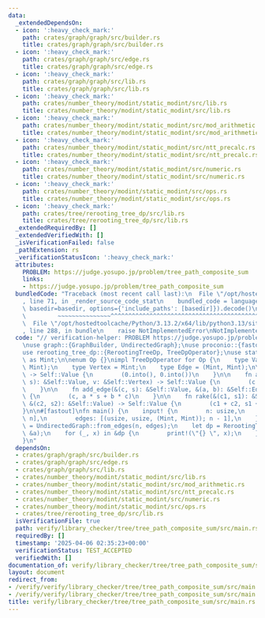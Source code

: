 ```yaml
---
data:
  _extendedDependsOn:
  - icon: ':heavy_check_mark:'
    path: crates/graph/graph/src/builder.rs
    title: crates/graph/graph/src/builder.rs
  - icon: ':heavy_check_mark:'
    path: crates/graph/graph/src/edge.rs
    title: crates/graph/graph/src/edge.rs
  - icon: ':heavy_check_mark:'
    path: crates/graph/graph/src/lib.rs
    title: crates/graph/graph/src/lib.rs
  - icon: ':heavy_check_mark:'
    path: crates/number_theory/modint/static_modint/src/lib.rs
    title: crates/number_theory/modint/static_modint/src/lib.rs
  - icon: ':heavy_check_mark:'
    path: crates/number_theory/modint/static_modint/src/mod_arithmetic.rs
    title: crates/number_theory/modint/static_modint/src/mod_arithmetic.rs
  - icon: ':heavy_check_mark:'
    path: crates/number_theory/modint/static_modint/src/ntt_precalc.rs
    title: crates/number_theory/modint/static_modint/src/ntt_precalc.rs
  - icon: ':heavy_check_mark:'
    path: crates/number_theory/modint/static_modint/src/numeric.rs
    title: crates/number_theory/modint/static_modint/src/numeric.rs
  - icon: ':heavy_check_mark:'
    path: crates/number_theory/modint/static_modint/src/ops.rs
    title: crates/number_theory/modint/static_modint/src/ops.rs
  - icon: ':heavy_check_mark:'
    path: crates/tree/rerooting_tree_dp/src/lib.rs
    title: crates/tree/rerooting_tree_dp/src/lib.rs
  _extendedRequiredBy: []
  _extendedVerifiedWith: []
  _isVerificationFailed: false
  _pathExtension: rs
  _verificationStatusIcon: ':heavy_check_mark:'
  attributes:
    PROBLEM: https://judge.yosupo.jp/problem/tree_path_composite_sum
    links:
    - https://judge.yosupo.jp/problem/tree_path_composite_sum
  bundledCode: "Traceback (most recent call last):\n  File \"/opt/hostedtoolcache/Python/3.13.2/x64/lib/python3.13/site-packages/onlinejudge_verify/documentation/build.py\"\
    , line 71, in _render_source_code_stat\n    bundled_code = language.bundle(stat.path,\
    \ basedir=basedir, options={'include_paths': [basedir]}).decode()\n          \
    \         ~~~~~~~~~~~~~~~^^^^^^^^^^^^^^^^^^^^^^^^^^^^^^^^^^^^^^^^^^^^^^^^^^^^^^^^^^^^^^^^^^\n\
    \  File \"/opt/hostedtoolcache/Python/3.13.2/x64/lib/python3.13/site-packages/onlinejudge_verify/languages/rust.py\"\
    , line 288, in bundle\n    raise NotImplementedError\nNotImplementedError\n"
  code: "// verification-helper: PROBLEM https://judge.yosupo.jp/problem/tree_path_composite_sum\n\
    \nuse graph::{GraphBuilder, UndirectedGraph};\nuse proconio::{fastout, input};\n\
    use rerooting_tree_dp::{RerootingTreeDp, TreeDpOperator};\nuse static_modint::ModInt998244353\
    \ as Mint;\n\nenum Op {}\nimpl TreeDpOperator for Op {\n    type Value = (Mint,\
    \ Mint);\n    type Vertex = Mint;\n    type Edge = (Mint, Mint);\n\n    fn unit()\
    \ -> Self::Value {\n        (0.into(), 0.into())\n    }\n\n    fn add_vertex(&(c,\
    \ s): &Self::Value, v: &Self::Vertex) -> Self::Value {\n        (c + 1, s + v)\n\
    \    }\n\n    fn add_edge(&(c, s): &Self::Value, &(a, b): &Self::Edge) -> Self::Value\
    \ {\n        (c, a * s + b * c)\n    }\n\n    fn rake(&(c1, s1): &Self::Value,\
    \ &(c2, s2): &Self::Value) -> Self::Value {\n        (c1 + c2, s1 + s2)\n    }\n\
    }\n\n#[fastout]\nfn main() {\n    input! {\n        n: usize,\n        a: [Mint;\
    \ n],\n        edges: [(usize, usize, (Mint, Mint)); n - 1],\n    }\n    let g\
    \ = UndirectedGraph::from_edges(n, edges);\n    let dp = RerootingTreeDp::<Op>::with_vertices(&g,\
    \ &a);\n    for (_, x) in &dp {\n        print!(\"{} \", x);\n    }\n    println!();\n\
    }\n"
  dependsOn:
  - crates/graph/graph/src/builder.rs
  - crates/graph/graph/src/edge.rs
  - crates/graph/graph/src/lib.rs
  - crates/number_theory/modint/static_modint/src/lib.rs
  - crates/number_theory/modint/static_modint/src/mod_arithmetic.rs
  - crates/number_theory/modint/static_modint/src/ntt_precalc.rs
  - crates/number_theory/modint/static_modint/src/numeric.rs
  - crates/number_theory/modint/static_modint/src/ops.rs
  - crates/tree/rerooting_tree_dp/src/lib.rs
  isVerificationFile: true
  path: verify/library_checker/tree/tree_path_composite_sum/src/main.rs
  requiredBy: []
  timestamp: '2025-04-06 02:35:23+00:00'
  verificationStatus: TEST_ACCEPTED
  verifiedWith: []
documentation_of: verify/library_checker/tree/tree_path_composite_sum/src/main.rs
layout: document
redirect_from:
- /verify/verify/library_checker/tree/tree_path_composite_sum/src/main.rs
- /verify/verify/library_checker/tree/tree_path_composite_sum/src/main.rs.html
title: verify/library_checker/tree/tree_path_composite_sum/src/main.rs
---
```

